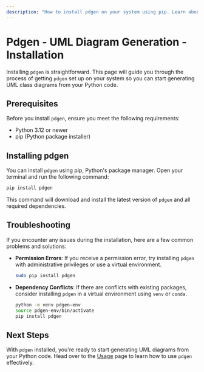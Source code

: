 ```yaml
---
description: "How to install pdgen on your system using pip. Learn about prerequisites, installation instructions, verification, troubleshooting, and next steps."
---
```


# Pdgen - UML Diagram Generation - Installation

Installing `pdgen` is straightforward. This page will guide you through the process of getting `pdgen` set up on your
system so you can start generating UML class diagrams from your Python code.

## Prerequisites

Before you install `pdgen`, ensure you meet the following requirements:

- Python 3.12 or newer
- pip (Python package installer)

## Installing pdgen

You can install `pdgen` using pip, Python's package manager. Open your terminal and run the following command:

```bash
pip install pdgen
```

This command will download and install the latest version of `pdgen` and all required dependencies.

## Troubleshooting

If you encounter any issues during the installation, here are a few common problems and solutions:

- **Permission Errors**: If you receive a permission error, try installing `pdgen` with administrative privileges or use
  a virtual environment.

  ```bash
  sudo pip install pdgen
  ```

- **Dependency Conflicts**: If there are conflicts with existing packages, consider installing `pdgen` in a virtual
  environment using `venv` or `conda`.

  ```bash
  python -m venv pdgen-env
  source pdgen-env/bin/activate
  pip install pdgen
  ```

## Next Steps

With `pdgen` installed, you're ready to start generating UML diagrams from your Python code. Head over to
the [Usage](/usage) page to learn how to use `pdgen` effectively.
